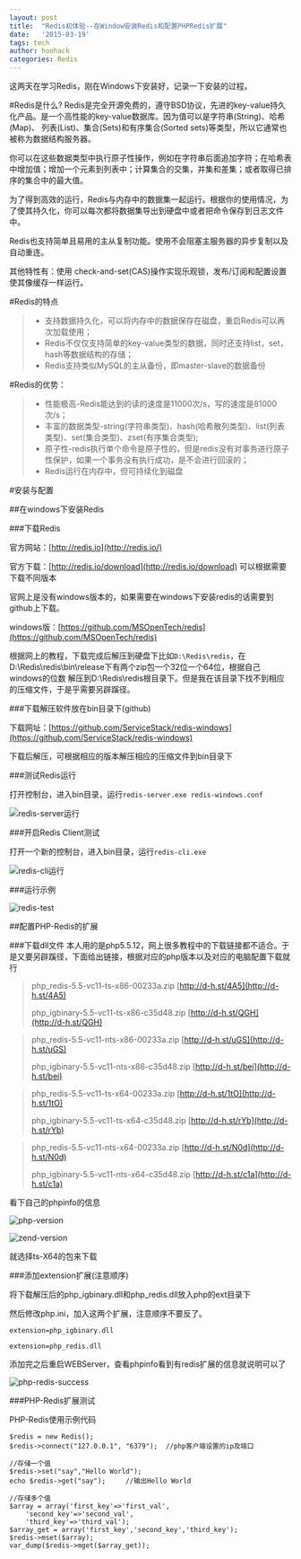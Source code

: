 ```yaml
---
layout: post
title:  "Redis初体验--在Window安装Redis和配置PHPRedis扩展"
date:   '2015-03-19'
tags: tech
author: hoohack
categories: Redis
---
```


这两天在学习Redis，刚在Windows下安装好，记录一下安装的过程。

#Redis是什么?
Redis是完全开源免费的，遵守BSD协议，先进的key-value持久化产品。是一个高性能的key-value数据库。因为值可以是字符串(String)、哈希(Map)、
列表(List)、集合(Sets)和有序集合(Sorted sets)等类型，所以它通常也被称为数据结构服务器。

你可以在这些数据类型中执行原子性操作，例如在字符串后面追加字符；在哈希表中增加值；增加一个元素到列表中；计算集合的交集，并集和差集；或者取得已排序的集合中的最大值。

为了得到高效的运行，Redis与内存中的数据集一起运行。根据你的使用情况，为了使其持久化，你可以每次都将数据集导出到硬盘中或者把命令保存到日志文件中。



Redis也支持简单且易用的主从复制功能。使用不会阻塞主服务器的异步复制以及自动重连。

其他特性有：使用 check-and-set(CAS)操作实现乐观锁，发布/订阅和配置设置使其像缓存一样运行。

#Redis的特点
> * 支持数据持久化，可以将内存中的数据保存在磁盘，重启Redis可以再次加载使用；
> * Redis不仅仅支持简单的key-value类型的数据，同时还支持list，set，hash等数据结构的存储；
> * Redis支持类似MySQL的主从备份，即master-slave的数据备份

#Redis的优势：
> * 性能极高-Redis能达到的读的速度是11000次/s，写的速度是81000次/s；
> * 丰富的数据类型-string(字符串类型)、hash(哈希散列类型)、list(列表类型)、set(集合类型)、zset(有序集合类型);
> * 原子性-redis执行单个命令是原子性的，但是redis没有对事务进行原子性保护，如果一个事务没有执行成功，是不会进行回滚的；
> * Redis运行在内存中，但可持续化到磁盘

#安装与配置

##在windows下安装Redis

###下载Redis

官方网站：[http://redis.io](http://redis.io/)

官方下载：[http://redis.io/download](http://redis.io/download) 可以根据需要下载不同版本

官网上是没有windows版本的，如果需要在windows下安装redis的话需要到github上下载。

windows版：[https://github.com/MSOpenTech/redis](https://github.com/MSOpenTech/redis)

根据网上的教程，下载完成后解压到硬盘下比如`D:\Redis\redis`，在D:\Redis\redis\bin\release下有两个zip包一个32位一个64位，根据自己windows的位数 解压到D:\Redis\redis根目录下。但是我在该目录下找不到相应的压缩文件，于是乎需要另辟蹊径。

###下载解压软件放在bin目录下(github)

下载网址：[https://github.com/ServiceStack/redis-windows](https://github.com/ServiceStack/redis-windows)

下载后解压，可根据相应的版本解压相应的压缩文件到bin目录下

###测试Redis运行

打开控制台，进入bin目录，运行`redis-server.exe redis-windows.conf`

![redis-server运行](http://7u2eqw.com1.z0.glb.clouddn.com/redis_run.png)

###开启Redis Client测试

打开一个新的控制台，进入bin目录，运行`redis-cli.exe`

![redis-cli运行](http://7u2eqw.com1.z0.glb.clouddn.com/redis_client_run.png)

###运行示例

![redis-test](http://7u2eqw.com1.z0.glb.clouddn.com/redis_test.jpg)

##配置PHP-Redis的扩展

###下载dll文件
本人用的是php5.5.12，网上很多教程中的下载链接都不适合。于是又要另辟蹊径，下面给出链接，根据对应的php版本以及对应的电脑配置下载就行

>php_redis-5.5-vc11-ts-x86-00233a.zip [http://d-h.st/4A5](http://d-h.st/4A5)
>
>php_igbinary-5.5-vc11-ts-x86-c35d48.zip [http://d-h.st/QGH](http://d-h.st/QGH)

>php_redis-5.5-vc11-nts-x86-00233a.zip [http://d-h.st/uGS](http://d-h.st/uGS)
>
>php_igbinary-5.5-vc11-nts-x86-c35d48.zip [http://d-h.st/bei](http://d-h.st/bei)

>php_redis-5.5-vc11-ts-x64-00233a.zip [http://d-h.st/1tO](http://d-h.st/1tO)
>
>php_igbinary-5.5-vc11-ts-x64-c35d48.zip [http://d-h.st/rYb](http://d-h.st/rYb)

>php_redis-5.5-vc11-nts-x64-00233a.zip [http://d-h.st/N0d](http://d-h.st/N0d)
>
>php_igbinary-5.5-vc11-nts-x64-c35d48.zip [http://d-h.st/c1a](http://d-h.st/c1a)

看下自己的phpinfo的信息

![php-version](http://7u2eqw.com1.z0.glb.clouddn.com/phpversion.png)

![zend-version](http://7u2eqw.com1.z0.glb.clouddn.com/zendversion.png)

就选择ts-X64的包来下载

###添加extension扩展(注意顺序)

将下载解压后的php_igbinary.dll和php_redis.dll放入php的ext目录下

然后修改php.ini，加入这两个扩展，注意顺序不要反了。

`extension=php_igbinary.dll`

`extension=php_redis.dll`

添加完之后重启WEBServer，查看phpinfo看到有redis扩展的信息就说明可以了

![php-redis-success](http://7u2eqw.com1.z0.glb.clouddn.com/php-redis-success.png)

###PHP-Redis扩展测试

PHP-Redis使用示例代码

    $redis = new Redis();
    $redis->connect("127.0.0.1", "6379");  //php客户端设置的ip及端口
    
    //存储一个值
    $redis->set("say","Hello World");
    echo $redis->get("say");     //输出Hello World

    //存储多个值
    $array = array('first_key'=>'first_val',
        'second_key'=>'second_val',
        'third_key'=>'third_val');
    $array_get = array('first_key','second_key','third_key');
    $redis->mset($array);
    var_dump($redis->mget($array_get));

